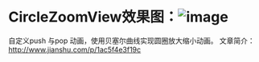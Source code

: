 # CircleZoomView效果图：![image](https://github.com/liuxinixn/CircleZoomView/blob/master/CircleZoomView/%E5%9C%86%E5%9C%88%E8%BD%AC%E5%9C%BA%E5%8A%A8%E7%94%BB.gif)
自定义push 与pop 动画，使用贝塞尔曲线实现圆圈放大缩小动画。
文章简介：http://www.jianshu.com/p/1ac5f4e3f19c
